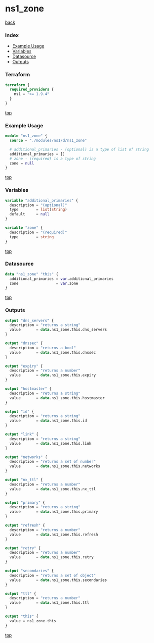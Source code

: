 # ns1_zone

[back](../ns1.md)

### Index

- [Example Usage](#example-usage)
- [Variables](#variables)
- [Datasource](#datasource)
- [Outputs](#outputs)

### Terraform

```terraform
terraform {
  required_providers {
    ns1 = ">= 1.9.4"
  }
}
```

[top](#index)

### Example Usage

```terraform
module "ns1_zone" {
  source = "./modules/ns1/d/ns1_zone"

  # additional_primaries - (optional) is a type of list of string
  additional_primaries = []
  # zone - (required) is a type of string
  zone = null
}
```

[top](#index)

### Variables

```terraform
variable "additional_primaries" {
  description = "(optional)"
  type        = list(string)
  default     = null
}

variable "zone" {
  description = "(required)"
  type        = string
}
```

[top](#index)

### Datasource

```terraform
data "ns1_zone" "this" {
  additional_primaries = var.additional_primaries
  zone                 = var.zone
}
```

[top](#index)

### Outputs

```terraform
output "dns_servers" {
  description = "returns a string"
  value       = data.ns1_zone.this.dns_servers
}

output "dnssec" {
  description = "returns a bool"
  value       = data.ns1_zone.this.dnssec
}

output "expiry" {
  description = "returns a number"
  value       = data.ns1_zone.this.expiry
}

output "hostmaster" {
  description = "returns a string"
  value       = data.ns1_zone.this.hostmaster
}

output "id" {
  description = "returns a string"
  value       = data.ns1_zone.this.id
}

output "link" {
  description = "returns a string"
  value       = data.ns1_zone.this.link
}

output "networks" {
  description = "returns a set of number"
  value       = data.ns1_zone.this.networks
}

output "nx_ttl" {
  description = "returns a number"
  value       = data.ns1_zone.this.nx_ttl
}

output "primary" {
  description = "returns a string"
  value       = data.ns1_zone.this.primary
}

output "refresh" {
  description = "returns a number"
  value       = data.ns1_zone.this.refresh
}

output "retry" {
  description = "returns a number"
  value       = data.ns1_zone.this.retry
}

output "secondaries" {
  description = "returns a set of object"
  value       = data.ns1_zone.this.secondaries
}

output "ttl" {
  description = "returns a number"
  value       = data.ns1_zone.this.ttl
}

output "this" {
  value = ns1_zone.this
}
```

[top](#index)